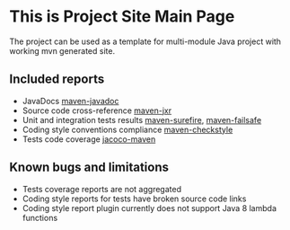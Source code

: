 # This is Project Site Main Page

The project can be used as a template for multi-module Java project with working
mvn generated site.

## Included reports
* JavaDocs [maven-javadoc][1]
* Source code cross-reference [maven-jxr][2]
* Unit and integration tests results [maven-surefire][3], [maven-failsafe][4]
* Coding style conventions compliance [maven-checkstyle][5]
* Tests code coverage [jacoco-maven][6]

[1]: http://maven.apache.org/plugins/maven-javadoc-plugin/
[2]: http://maven.apache.org/plugins/maven-jxr-plugin/
[3]: http://maven.apache.org/surefire/maven-surefire-plugin/
[4]: http://maven.apache.org/surefire/maven-failsafe-plugin/
[5]: http://maven.apache.org/plugins/maven-checkstyle-plugin/
[6]: http://www.eclemma.org/jacoco/trunk/doc/maven.html

## Known bugs and limitations
* Tests coverage reports are not aggregated
* Coding style reports for tests have broken source code links
* Coding style report plugin currently does not support Java 8 lambda functions
